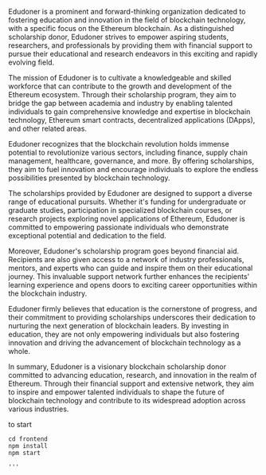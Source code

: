 
Edudoner is a prominent and forward-thinking organization dedicated to fostering education and innovation in the field of blockchain technology, with a specific focus on the Ethereum blockchain. As a distinguished scholarship donor, Edudoner strives to empower aspiring students, researchers, and professionals by providing them with financial support to pursue their educational and research endeavors in this exciting and rapidly evolving field.

The mission of Edudoner is to cultivate a knowledgeable and skilled workforce that can contribute to the growth and development of the Ethereum ecosystem. Through their scholarship program, they aim to bridge the gap between academia and industry by enabling talented individuals to gain comprehensive knowledge and expertise in blockchain technology, Ethereum smart contracts, decentralized applications (DApps), and other related areas.

Edudoner recognizes that the blockchain revolution holds immense potential to revolutionize various sectors, including finance, supply chain management, healthcare, governance, and more. By offering scholarships, they aim to fuel innovation and encourage individuals to explore the endless possibilities presented by blockchain technology.

The scholarships provided by Edudoner are designed to support a diverse range of educational pursuits. Whether it's funding for undergraduate or graduate studies, participation in specialized blockchain courses, or research projects exploring novel applications of Ethereum, Edudoner is committed to empowering passionate individuals who demonstrate exceptional potential and dedication to the field.

Moreover, Edudoner's scholarship program goes beyond financial aid. Recipients are also given access to a network of industry professionals, mentors, and experts who can guide and inspire them on their educational journey. This invaluable support network further enhances the recipients' learning experience and opens doors to exciting career opportunities within the blockchain industry.

Edudoner firmly believes that education is the cornerstone of progress, and their commitment to providing scholarships underscores their dedication to nurturing the next generation of blockchain leaders. By investing in education, they are not only empowering individuals but also fostering innovation and driving the advancement of blockchain technology as a whole.

In summary, Edudoner is a visionary blockchain scholarship donor committed to advancing education, research, and innovation in the realm of Ethereum. Through their financial support and extensive network, they aim to inspire and empower talented individuals to shape the future of blockchain technology and contribute to its widespread adoption across various industries.


to start
```
cd frontend
npm install
npm start

'''
